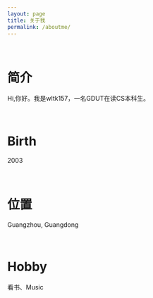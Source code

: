 ```yaml
---
layout: page
title: 关于我
permalink: /aboutme/
---
```

&emsp;&emsp;

# 简介

Hi,你好。我是wltk157，一名GDUT在读CS本科生。



&emsp;&emsp;

# Birth
2003


&emsp;&emsp;

# 位置
Guangzhou, Guangdong

&emsp;&emsp;
# Hobby
看书、Music